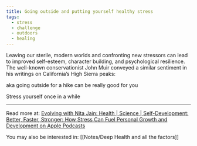 ```yaml
---
title: Going outside and putting yourself healthy stress
tags:
  - stress
  - challenge
  - outdoors
  - healing
---
```


Leaving our sterile, modern worlds and confronting new stressors can lead to improved self-esteem, character building, and psychological resilience. The well-known conservationist John Muir conveyed a similar sentiment in his writings on California’s High Sierra peaks:

aka going outside for a hike can be really good for you

Stress yourself once in a while


----

Read more at: [‎Evolving with Nita Jain: Health | Science | Self-Development: Better, Faster, Stronger: How Stress Can Fuel Personal Growth and Development on Apple Podcasts](https://podcasts.apple.com/us/podcast/better-faster-stronger-how-stress-can-fuel-personal/id1617576945?i=1000569642901)

You may also be interested in: [[Notes/Deep Health and all the factors]]